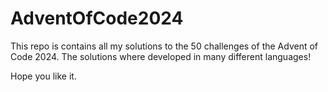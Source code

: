 # AdventOfCode2024

This repo is contains all my solutions to the 50 challenges of the Advent of Code 2024.
The solutions where developed in many different languages!

Hope you like it.